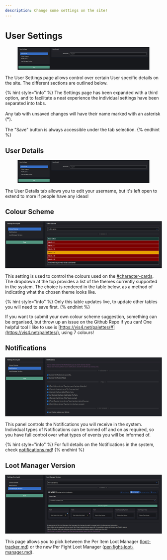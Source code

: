 ```yaml
---
description: Change some settings on the site!
---
```


# User Settings

<figure><img src=".gitbook/assets/image (47).png" alt=""><figcaption></figcaption></figure>

The User Settings page allows control over certain User specific details on the site. The different sections are outlined below.

{% hint style="info" %}
The Settings page has been expanded with a third option, and to facilitate a neat experience the individual settings have been separated into tabs.\
\
Any tab with unsaved changes will have their name marked with an asterisk (**\***).\
\
The "Save" button is always accessible under the tab selection.
{% endhint %}

## User Details

<figure><img src=".gitbook/assets/image (48).png" alt=""><figcaption></figcaption></figure>

The User Details tab allows you to edit your username, but it's left open to extend to more if people have any ideas!

## Colour Scheme

![](<.gitbook/assets/image (44).png>)

This setting is used to control the colours used on the [#character-cards](teams/team-overview.md#character-cards "mention"). The dropdown at the top provides a list of the themes currently supported in the system. The choice is rendered in the table below, as a method of indicating what the chosen theme looks like.

{% hint style="info" %}
Only this table updates live, to update other tables you will need to save first.
{% endhint %}

If you want to submit your own colour scheme suggestion, something can be organised, but throw up an issue on the Github Repo if you can! One helpful tool I like to use is [https://vis4.net/palettes/#](https://vis4.net/palettes/), using 7 colours!

## Notifications

![](<.gitbook/assets/image (45).png>)

This panel controls the Notifications you will receive in the system. Individual types of Notifications can be turned off and on as required, so you have full control over what types of events you will be informed of.

{% hint style="info" %}
For full details on the Notifications in the system, check [notifications.md](notifications.md "mention")!
{% endhint %}

## Loot Manager Version

![](<.gitbook/assets/image (46).png>)

This page allows you to pick between the Per Item Loot Manager ([loot-tracker.md](teams/loot-tracker.md "mention")) or the new Per Fight Loot Manager ([per-fight-loot-manager.md](teams/per-fight-loot-manager.md "mention")).&#x20;

